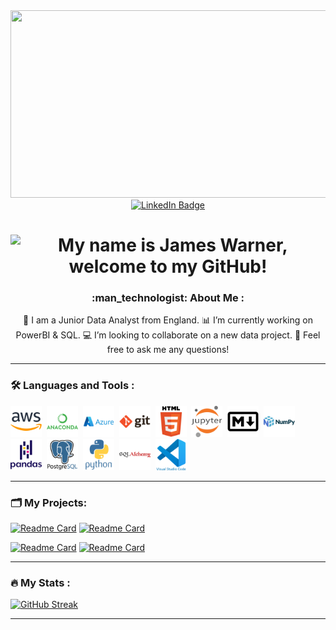 <div id="header" align="center">
  <img src="https://media.giphy.com/media/qgQUggAC3Pfv687qPC/giphy.gif" width="600" height="300"/>
</div>

<div id="badges" align="center">
    <a href="https://www.linkedin.com/in/jamesjwarner02/">
        <img src="https://img.shields.io/badge/LinkedIn-blue?style=for-the-badge&logo=linkedin&logoColor=white" alt="LinkedIn Badge" width="150" height="30"/>
    </a>
</div>

<h1 align="center">
    <img src="https://readme-typing-svg.herokuapp.com?font=Righteous&size=35&duration=3000&pause=500&center=true&vCenter=true&multiline=true&random=false&width=500&height=140&lines=My+name+is+James+Warner%2C;Welcome+to+my+GitHub!+%F0%9F%91%8B" alt="My name is James Warner, welcome to my GitHub!"/>
</h1>
<h3 align="center"> :man_technologist: About Me : </h3>

<div align="center">

:england: I am a Junior Data Analyst from England. 
:bar_chart: I’m currently working on PowerBI & SQL.
:computer: I’m looking to collaborate on a new data project.
💬 Feel free to ask me any questions!

</div>

---

### :hammer_and_wrench: Languages and Tools :
<div>
    <img src="https://github.com/devicons/devicon/blob/master/icons/amazonwebservices/amazonwebservices-original-wordmark.svg" title="AWS" alt="AWS" width="50" height="50"/>&nbsp;
    <img src="https://github.com/devicons/devicon/blob/master/icons/anaconda/anaconda-original-wordmark.svg" title="Anaconda" alt="Anaconda" width="50" height="50"/>&nbsp;
    <img src="https://github.com/devicons/devicon/blob/master/icons/azure/azure-original-wordmark.svg" title="Azure" alt="Azure" width="50" height="50"/>&nbsp;
    <img src="https://github.com/devicons/devicon/blob/master/icons/git/git-original-wordmark.svg" title="Git" alt="Git" width="50" height="50"/>&nbsp;
    <img src="https://github.com/devicons/devicon/blob/master/icons/html5/html5-original-wordmark.svg" title="HTML" alt="HTML" width="50" height="50"/>&nbsp;
    <img src="https://github.com/devicons/devicon/blob/master/icons/jupyter/jupyter-original-wordmark.svg" title="Jupyter" alt="Jupyter" width="50" height="50"/>&nbsp;
    <img src="https://github.com/devicons/devicon/blob/master/icons/markdown/markdown-original.svg" title="Markdown" alt="Markdown" width="50" height="50"/>&nbsp;
    <img src="https://github.com/devicons/devicon/blob/master/icons/numpy/numpy-original-wordmark.svg" title="NumPy" alt="NumPy" width="50" height="50"/>&nbsp;
    <img src="https://github.com/devicons/devicon/blob/master/icons/pandas/pandas-original-wordmark.svg" title="Pandas" alt="Pandas" width="50" height="50"/>&nbsp;
    <img src="https://github.com/devicons/devicon/blob/master/icons/postgresql/postgresql-original-wordmark.svg" title="Postgresql" alt="Postgresql" width="50" height="50"/>&nbsp;
    <img src="https://github.com/devicons/devicon/blob/master/icons/python/python-original-wordmark.svg" title="Python" alt="Python" 
    width="50" height="50"/>&nbsp;
    <img src="https://github.com/devicons/devicon/blob/master/icons/sqlalchemy/sqlalchemy-original-wordmark.svg" title="SqlAlchemy" alt="SqlAlchemy" width="50" height="50"/>&nbsp;
    <img src="https://github.com/devicons/devicon/blob/master/icons/vscode/vscode-original-wordmark.svg" title="Vscode" alt="Vscode" width="50" height="50"/>
</div>

---

### :card_index_dividers: My Projects:

[![Readme Card](https://github-readme-stats-james-warners-projects.vercel.app/api/pin/?username=JamesJWarner&theme=transparent&repo=data-analytics-power-bi-report111)](https://github.com/JamesJWarner/data-analytics-power-bi-report111)
[![Readme Card](https://github-readme-stats-james-warners-projects.vercel.app/api/pin/?username=JamesJWarner&theme=transparent&repo=exploratory-data-analysis---customer-loans-in-finance542)](https://github.com/JamesJWarner/exploratory-data-analysis---customer-loans-in-finance542)

[![Readme Card](https://github-readme-stats-james-warners-projects.vercel.app/api/pin/?username=JamesJWarner&theme=transparent&repo=hangman)](https://github.com/JamesJWarner/hangman)
[![Readme Card](https://github-readme-stats-james-warners-projects.vercel.app/api/pin/?username=JamesJWarner&theme=transparent&repo=movie-assistant)](https://github.com/JamesJWarner/movie-assistant)

---

### :fire: My Stats :

[![GitHub Streak](http://github-readme-streak-stats.herokuapp.com?user=JamesJWarner&theme=react&date_format=j%20M%5B%20Y%5D)](https://github.com/JamesJWarner)

---

